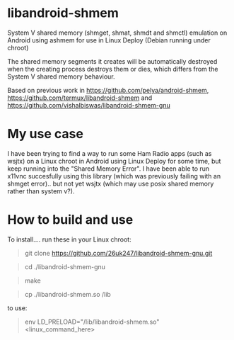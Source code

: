 libandroid-shmem
================
System V shared memory (shmget, shmat, shmdt and shmctl) emulation on Android using ashmem for use in Linux Deploy (Debian running under chroot)

The shared memory segments it creates will be automatically destroyed when the creating process destroys them or dies, which differs from the System V shared memory behaviour.

Based on previous work in https://github.com/pelya/android-shmem, https://github.com/termux/libandroid-shmem and https://github.com/vishalbiswas/libandroid-shmem-gnu


My use case
===========

I have been trying to find a way to run some Ham Radio apps (such as wsjtx) on a Linux chroot in Android using Linux Deploy for some time, but keep running into the "Shared Memory Error". I have been able to run x11vnc succesfully using this library (which was previously failing with an shmget error).. but not yet wsjtx (which may use posix shared memory rather than system v?). 


How to build and use
====================

To install.... run these in your Linux chroot:

> git clone https://github.com/26uk247/libandroid-shmem-gnu.git

> cd ./libandroid-shmem-gnu

> make

> cp ./libandroid-shmem.so /lib

to use:

> env LD_PRELOAD="/lib/libandroid-shmem.so" <linux_command_here>
